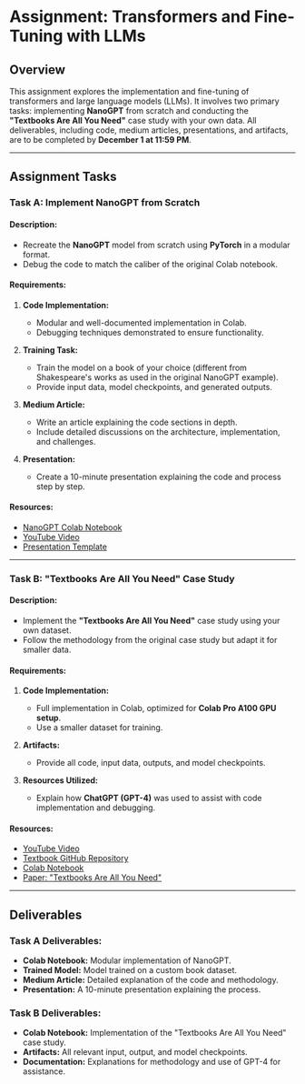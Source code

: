# Assignment: Transformers and Fine-Tuning with LLMs

## Overview
This assignment explores the implementation and fine-tuning of transformers and large language models (LLMs). It involves two primary tasks: implementing **NanoGPT** from scratch and conducting the **"Textbooks Are All You Need"** case study with your own data. All deliverables, including code, medium articles, presentations, and artifacts, are to be completed by **December 1 at 11:59 PM**.

---

## Assignment Tasks

### Task A: Implement NanoGPT from Scratch
#### Description:
- Recreate the **NanoGPT** model from scratch using **PyTorch** in a modular format.
- Debug the code to match the caliber of the original Colab notebook.

#### Requirements:
1. **Code Implementation:**
   - Modular and well-documented implementation in Colab.
   - Debugging techniques demonstrated to ensure functionality.

2. **Training Task:**
   - Train the model on a book of your choice (different from Shakespeare's works as used in the original NanoGPT example).
   - Provide input data, model checkpoints, and generated outputs.

3. **Medium Article:**
   - Write an article explaining the code sections in depth.
   - Include detailed discussions on the architecture, implementation, and challenges.

4. **Presentation:**
   - Create a 10-minute presentation explaining the code and process step by step.

#### Resources:
- [NanoGPT Colab Notebook](https://colab.research.google.com/drive/1JMLa53HDuA-i7ZBmqV7ZnA3c_fvtXnx-?usp=sharing)
- [YouTube Video](https://www.youtube.com/watch?v=kCc8FmEb1nY&t=18s)
- [Presentation Template](https://docs.google.com/presentation/d/1fk8QlODYkBTTH4ftw8M7Sw_tmhJa8KB97s7dYP6s4mI/edit#slide=id.g24535d0c6d4_0_178)

---

### Task B: "Textbooks Are All You Need" Case Study
#### Description:
- Implement the **"Textbooks Are All You Need"** case study using your own dataset.
- Follow the methodology from the original case study but adapt it for smaller data.

#### Requirements:
1. **Code Implementation:**
   - Full implementation in Colab, optimized for **Colab Pro A100 GPU setup**.
   - Use a smaller dataset for training.

2. **Artifacts:**
   - Provide all code, input data, outputs, and model checkpoints.

3. **Resources Utilized:**
   - Explain how **ChatGPT (GPT-4)** was used to assist with code implementation and debugging.

#### Resources:
- [YouTube Video](https://www.youtube.com/watch?v=gmFi6W8DPdM)
- [Textbook GitHub Repository](https://github.com/jina-ai/textbook)
- [Colab Notebook](https://colab.research.google.com/drive/1T4IfGfDJ8uxgU8XBPpMZivw_JThzdQim?usp=sharing)
- [Paper: "Textbooks Are All You Need"](https://arxiv.org/pdf/2306.11644.pdf)

---

## Deliverables

### Task A Deliverables:
- **Colab Notebook:** Modular implementation of NanoGPT.
- **Trained Model:** Model trained on a custom book dataset.
- **Medium Article:** Detailed explanation of the code and methodology.
- **Presentation:** A 10-minute presentation explaining the process.

### Task B Deliverables:
- **Colab Notebook:** Implementation of the "Textbooks Are All You Need" case study.
- **Artifacts:** All relevant input, output, and model checkpoints.
- **Documentation:** Explanations for methodology and use of GPT-4 for assistance.

